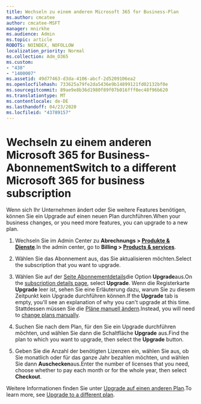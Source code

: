 ```yaml
---
title: Wechseln zu einem anderen Microsoft 365 for Business-Plan
ms.author: cmcatee
author: cmcatee-MSFT
manager: mnirkhe
ms.audience: Admin
ms.topic: article
ROBOTS: NOINDEX, NOFOLLOW
localization_priority: Normal
ms.collection: Adm_O365
ms.custom:
- "438"
- "1400007"
ms.assetid: 49d77463-d3da-4106-abcf-2d5209106ea2
ms.openlocfilehash: 733625a79fe2da5436e9b14899121fd02132bf0e
ms.sourcegitcommit: 89ae9e8b36d1980f89f07b016fff0ec48f96b620
ms.translationtype: MT
ms.contentlocale: de-DE
ms.lasthandoff: 04/23/2020
ms.locfileid: "43789157"
---
```

# <a name="switch-to-a-different-microsoft-365-for-business-subscription"></a><span data-ttu-id="30f1b-102">Wechseln zu einem anderen Microsoft 365 for Business-Abonnement</span><span class="sxs-lookup"><span data-stu-id="30f1b-102">Switch to a different Microsoft 365 for business subscription</span></span>

<span data-ttu-id="30f1b-103">Wenn sich Ihr Unternehmen ändert oder Sie weitere Features benötigen, können Sie ein Upgrade auf einen neuen Plan durchführen.</span><span class="sxs-lookup"><span data-stu-id="30f1b-103">When your business changes, or you need more features, you can upgrade to a new plan.</span></span>
  
1. <span data-ttu-id="30f1b-104">Wechseln Sie im Admin Center zu **Abrechnungs \> [Produkte & Dienste](https://go.microsoft.com/fwlink/p/?linkid=842054)**.</span><span class="sxs-lookup"><span data-stu-id="30f1b-104">In the admin center, go to **Billing \> [Products & services](https://go.microsoft.com/fwlink/p/?linkid=842054)**.</span></span>

2. <span data-ttu-id="30f1b-105">Wählen Sie das Abonnement aus, das Sie aktualisieren möchten.</span><span class="sxs-lookup"><span data-stu-id="30f1b-105">Select the subscription that you want to upgrade.</span></span>

3. <span data-ttu-id="30f1b-106">Wählen Sie auf der [Seite Abonnementdetails](https://admin.microsoft.com/AdminPortal/Home#/subscriptions/webdirect%252F0dbaa202-d590-4529-98c2-a5e2ebaac702)die Option **Upgrade**aus.</span><span class="sxs-lookup"><span data-stu-id="30f1b-106">On the [subscription details page](https://admin.microsoft.com/AdminPortal/Home#/subscriptions/webdirect%252F0dbaa202-d590-4529-98c2-a5e2ebaac702), select **Upgrade**.</span></span>  <span data-ttu-id="30f1b-107">Wenn die Registerkarte **Upgrade** leer ist, sehen Sie eine Erläuterung dazu, warum Sie zu diesem Zeitpunkt kein Upgrade durchführen können.</span><span class="sxs-lookup"><span data-stu-id="30f1b-107">If the **Upgrade** tab is empty, you'll see an explanation of why you can't upgrade at this time.</span></span> <span data-ttu-id="30f1b-108">Stattdessen müssen Sie die [Pläne manuell ändern](https://docs.microsoft.com/microsoft-365/commerce/subscriptions/change-plans-manually?view=o365-worldwide).</span><span class="sxs-lookup"><span data-stu-id="30f1b-108">Instead, you will need to [change plans manually](https://docs.microsoft.com/microsoft-365/commerce/subscriptions/change-plans-manually?view=o365-worldwide).</span></span>

4. <span data-ttu-id="30f1b-109">Suchen Sie nach dem Plan, für den Sie ein Upgrade durchführen möchten, und wählen Sie dann die Schaltfläche **Upgrade** aus.</span><span class="sxs-lookup"><span data-stu-id="30f1b-109">Find the plan to which you want to upgrade, then select the **Upgrade** button.</span></span>

5. <span data-ttu-id="30f1b-110">Geben Sie die Anzahl der benötigten Lizenzen ein, wählen Sie aus, ob Sie monatlich oder für das ganze Jahr bezahlen möchten, und wählen Sie dann **Auschecken**aus.</span><span class="sxs-lookup"><span data-stu-id="30f1b-110">Enter the number of licenses that you need, choose whether to pay each month or for the whole year, then select **Checkout**.</span></span>

<span data-ttu-id="30f1b-111">Weitere Informationen finden Sie unter [Upgrade auf einen anderen Plan](https://docs.microsoft.com/office365/admin/subscriptions-and-billing/upgrade-to-different-plan).</span><span class="sxs-lookup"><span data-stu-id="30f1b-111">To learn more, see [Upgrade to a different plan](https://docs.microsoft.com/office365/admin/subscriptions-and-billing/upgrade-to-different-plan).</span></span>
